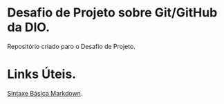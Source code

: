 # Desafio de Projeto sobre Git/GitHub da DIO.
Repositório criado paro o Desafio de Projeto.

# Links Úteis.
[Sintaxe Básica Markdown](https://www.markdownguide.org/basic-syntax/).
